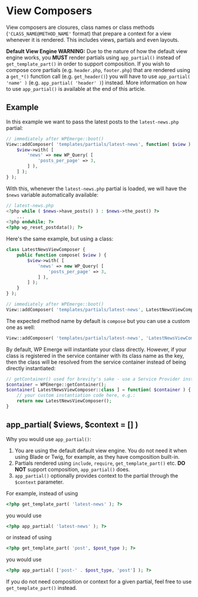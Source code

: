 # View Composers

View composers are closures, class names or class methods (`'CLASS_NAME@METHOD_NAME'` format) that prepare a context for a view whenever it is rendered.
This includes views, partials and even layouts.

__Default View Engine WARNING:__ Due to the nature of how the default view engine works, you __MUST__ render partials using `app_partial()` instead of `get_template_part()` in order to support composition.
If you wish to compose core partials (e.g. `header.php`, `footer.php`) that are rendered using a `get_*()` function call (e.g. `get_header()`) you will have to use `app_partial( 'name' )` (e.g. `app_partial( 'header' )`) instead.
More information on how to use `app_partial()` is available at the end of this article.

## Example

In this example we want to pass the latest posts to the `latest-news.php` partial:
```php
// immediately after WPEmerge::boot()
View::addComposer( 'templates/partials/latest-news', function( $view ) {
	$view->with( [
		'news' => new WP_Query( [
			'posts_per_page' => 3,
		] ),
	] );
} );
```

With this, whenever the `latest-news.php` partial is loaded, we will have the `$news` variable automatically available:
```php
// latest-news.php
<?php while ( $news->have_posts() ) : $news->the_post() ?>
	...
<?php endwhile; ?>
<?php wp_reset_postdata(); ?>
```

Here's the same example, but using a class:

```php
class LatestNewsViewComposer {
    public function compose( $view ) {
        $view->with( [
            'news' => new WP_Query( [
                'posts_per_page' => 3,
            ] ),
        ] );
    }
} );
```

```php
// immediately after WPEmerge::boot()
View::addComposer( 'templates/partials/latest-news', LatestNewsViewComposer::class );
```

The expected method name by default is `compose` but you can use a custom one as well:
```php
View::addComposer( 'templates/partials/latest-news', 'LatestNewsViewComposer@customMethodName' );
```

By default, WP Emerge will instantiate your class directly. However, if your class is registered in the service container with its class name as the key, then the class will be resolved from the service container instead of being directly instantiated:

```php
// getContainer() used for brevity's sake - use a Service Provider instead.
$container = WPEmerge::getContainer();
$container[ LatestNewsViewComposer::class ] = function( $container ) {
    // your custom instantiation code here, e.g.:
    return new LatestNewsViewComposer();
}
```

## app_partial( $views, $context = [] )

Why you would use `app_partial()`:

1. You are using the default default view engine. You do not need it when using Blade or Twig, for example, as they have composition built-in.
1. Partials rendered using `include`, `require`, `get_template_part()` etc. __DO NOT__ support composition, `app_partial()` does.
1. `app_partial()` optionally provides context to the partial through the `$context` parameter.

For example, instead of using
```php
<?php get_template_part( 'latest-news' ); ?>
```
you would use
```php
<?php app_partial( 'latest-news' ); ?>
```
or instead of using
```php
<?php get_template_part( 'post', $post_type ); ?>
```
you would use
```php
<?php app_partial( ['post-' . $post_type, 'post'] ); ?>
```

If you do not need composition or context for a given partial, feel free to use `get_template_part()` instead.
